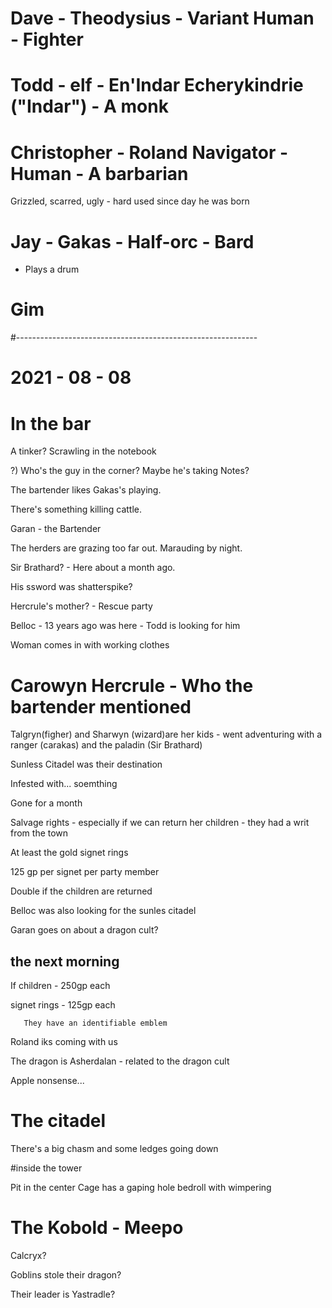# Dave - Theodysius - Variant Human - Fighter

# Todd - elf - En'Indar Echerykindrie ("Indar") - A monk

# Christopher - Roland Navigator - Human - A barbarian
Grizzled, scarred, ugly - hard used since day he was born

# Jay - Gakas - Half-orc - Bard
* Plays a drum

# Gim

#------------------------------------------------------------


# 2021 - 08 - 08

# In the bar

A tinker? Scrawling in the notebook

?) Who's the guy in the corner? Maybe he's taking Notes?

The bartender likes Gakas's playing.


There's something killing cattle.

Garan - the Bartender

The herders are grazing too far out.
Marauding by night.

Sir Brathard? - Here about a month ago.

His ssword was shatterspike?


Hercrule's mother? - Rescue party



Belloc - 13 years ago was here - Todd is looking for him



Woman comes in with working clothes



# Carowyn Hercrule - Who the bartender mentioned

Talgryn(figher) and Sharwyn (wizard)are her kids - went adventuring with a ranger (carakas) and the paladin (Sir Brathard)

Sunless Citadel was their destination

Infested with... soemthing

Gone for a month

Salvage rights - especially if we can return her children - they had a writ from the town

At least the gold signet rings

125 gp per signet per party member



Double if the children are returned


Belloc was also looking for the sunles citadel


Garan goes on about a dragon cult?


## the next morning



If children - 250gp each

signet rings - 125gp each

       They have an identifiable emblem


Roland iks coming with us


The dragon is Asherdalan - related to the dragon cult




Apple nonsense...

# The citadel
There's a big chasm and some ledges going down


#inside the tower


Pit in the center
Cage has a gaping hole
bedroll with wimpering



# The Kobold - Meepo

Calcryx?

Goblins  stole their dragon?

Their leader is Yastradle?



